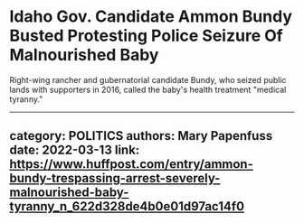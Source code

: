 # Idaho Gov. Candidate Ammon Bundy Busted Protesting Police Seizure Of Malnourished Baby

Right-wing rancher and gubernatorial candidate Bundy, who seized public lands with supporters in 2016, called the baby's health treatment "medical tyranny."

---
category: POLITICS
authors: Mary Papenfuss
date: 2022-03-13
link: https://www.huffpost.com/entry/ammon-bundy-trespassing-arrest-severely-malnourished-baby-tyranny_n_622d328de4b0e01d97ac14f0
---
